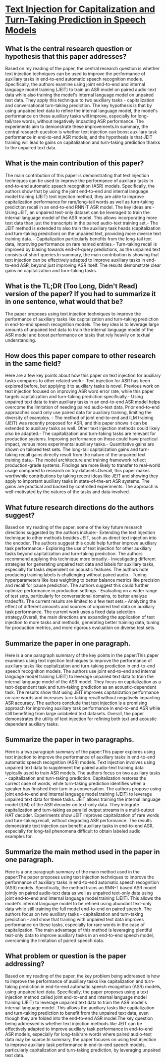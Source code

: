 # [Text Injection for Capitalization and Turn-Taking Prediction in Speech   Models](https://arxiv.org/abs/2308.07395)

## What is the central research question or hypothesis that this paper addresses?

Based on my reading of the paper, the central research question is whether text injection techniques can be used to improve the performance of auxiliary tasks in end-to-end automatic speech recognition models. Specifically, the authors examine using joint end-to-end and internal language model training (JEIT) to train an ASR model on paired audio-text data while also training the model's internal language model on unpaired text data. They apply this technique to two auxiliary tasks - capitalization and conversational turn-taking prediction. The key hypothesis is that by using unpaired text data to refine the internal language model, the model's performance on these auxiliary tasks will improve, especially for long-tail/rare words, without negatively impacting ASR performance. The experiments aim to demonstrate these improvements.In summary, the central research question is whether text injection can boost auxiliary task performance in end-to-end ASR models, and the hypothesis is that JEIT training will lead to gains on capitalization and turn-taking prediction thanks to the unpaired text data.


## What is the main contribution of this paper?

The main contribution of this paper is demonstrating that text injection techniques can be used to improve the performance of auxiliary tasks in end-to-end automatic speech recognition (ASR) models. Specifically, the authors show that by using the joint end-to-end and internal language model training (JEIT) text injection method, they are able to improve capitalization performance for rare/long-tail words as well as turn-taking prediction recall in an end-to-end RNN-T ASR model. The key ideas are:- Using JEIT, an unpaired text-only dataset can be leveraged to train the internal language model of the ASR model. This allows incorporating more text data than just the transcripts in the paired audio-text training set.- The JEIT method is extended to also train the auxiliary task heads (capitalization and turn-taking prediction) on the unpaired text, providing more diverse text training data. - Capitalization particularly benefits from the long-tail text data, improving performance on rare named entities.- Turn-taking recall is improved by biasing towards end-of-query predictions, as the unpaired text consists of short queries.In summary, the main contribution is showing that text injection can be effectively adapted to improve auxiliary tasks in end-to-end ASR, beyond just improving ASR itself. The results demonstrate clear gains on capitalization and turn-taking tasks.


## What is the TL;DR (Too Long, Didn't Read) version of the paper? If you had to summarize it in one sentence, what would that be?

The paper proposes using text injection techniques to improve the performance of auxiliary tasks like capitalization and turn-taking prediction in end-to-end speech recognition models. The key idea is to leverage large amounts of unpaired text data to train the internal language model of the ASR model and boost performance on tasks that rely heavily on textual understanding.


## How does this paper compare to other research in the same field?

Here are a few key points about how this paper on text injection for auxiliary tasks compares to other related work:- Text injection for ASR has been explored before, but applying it to auxiliary tasks is novel. Previous work on text injection focused on improving ASR word error rate, while this paper targets capitalization and turn-taking prediction specifically.- Using unpaired text data to train auxiliary tasks in an end-to-end ASR model helps overcome the limitation of needing paired audio-text data. Prior end-to-end approaches could only use paired data for auxiliary training, limiting the diversity of examples. - The method of joint end-to-end and ILM training (JEIT) was recently proposed for ASR, and this paper shows it can be extended to auxiliary tasks as well. Other text injection methods could likely also be adapted.- The capitalization and turn-taking tasks are relevant for production systems. Improving performance on these could have practical impact, versus more experimental auxiliary tasks.- Quantitative gains are shown on tailored test sets. The long-tail capitalization gains and turn-taking recall gains directly result from the nature of the unpaired text training data.- The model architecture and training framework reflect production-grade systems. Findings are more likely to transfer to real-world usage compared to research on toy datasets.Overall, this paper makes worthwhile contributions by taking recent ideas like JEIT and showing they apply to important auxiliary tasks in state-of-the-art ASR systems. The gains are practical and backed by controlled experiments. The approach is well-motivated by the natures of the tasks and data involved.


## What future research directions do the authors suggest?

Based on my reading of the paper, some of the key future research directions suggested by the authors include:- Extending the text injection technique to other methods besides JEIT, such as direct text injection into the encoder. The authors suggest this could help further improve auxiliary task performance.- Exploring the use of text injection for other auxiliary tasks beyond capitalization and turn-taking prediction. The authors recommend applying this technique more broadly.- Investigating different strategies for generating unpaired text data and labels for auxiliary tasks, especially for tasks dependent on acoustic features. The authors note producing training labels is challenging without paired audio.- Tuning hyperparameters like loss weighting to better balance metrics like precision and recall for pause prediction. The authors suggest this could further optimize performance in production settings.- Evaluating on a wider range of test sets, particularly for conversational domains, to better analyze tradeoffs. The current results are limited to a few test sets.- Analyzing the effect of different amounts and sources of unpaired text data on auxiliary task performance. The current work uses a fixed data selection strategy.Overall, the main directions are expanding the application of text injection to more tasks and methods, generating better training data, tuning for production metrics, and more rigorous evaluation on diverse test sets.


## Summarize the paper in one paragraph.

Here is a one paragraph summary of the key points in the paper:This paper examines using text injection techniques to improve the performance of auxiliary tasks like capitalization and turn-taking prediction in end-to-end speech recognition models. The authors use joint end-to-end and internal language model training (JEIT) to leverage unpaired text data to train the internal language model of the ASR model. They focus on capitalization as a text-dependent task and turn-taking prediction as an acoustic-dependent task. The results show that using JEIT improves capitalization performance on rare words and increases turn-taking recall without negatively impacting ASR accuracy. The authors conclude that text injection is a promising approach for improving auxiliary task performance in end-to-end ASR while still benefiting from large unlabeled text datasets. Overall, the paper demonstrates the utility of text injection for refining both text and acoustic dependent auxiliary tasks.


## Summarize the paper in two paragraphs.

Here is a two paragraph summary of the paper:This paper explores using text injection to improve the performance of auxiliary tasks in end-to-end automatic speech recognition (ASR) models. Text injection involves using unpaired text data to supplement the paired audio-text training data typically used to train ASR models. The authors focus on two auxiliary tasks - capitalization and turn-taking prediction. Capitalization restores the correct case of words, while turn-taking prediction identifies when a speaker has finished their turn in a conversation. The authors propose using joint end-to-end and internal language model training (JEIT) to leverage unpaired text data for these tasks. JEIT allows training the internal language model (ILM) of the ASR decoder on text-only data. They integrate capitalization and turn-taking as parallel output streams in a multi-output HAT decoder. Experiments show JEIT improves capitalization of rare words and turn-taking recall, without degrading ASR performance. The results demonstrate text injection can benefit auxiliary tasks in end-to-end ASR, especially for long-tail phenomena difficult to obtain labeled audio examples for.


## Summarize the main method used in the paper in one paragraph.

Here is a one paragraph summary of the main method used in the paper:The paper proposes using text injection techniques to improve the performance of auxiliary tasks in end-to-end automatic speech recognition (ASR) models. Specifically, the method trains an RNN-T based ASR model jointly on paired audio-text data as well as unpaired text-only data using joint end-to-end and internal language model training (JEIT). This allows the model's internal language model to be refined using abundant text-only data while still training the full model end-to-end on paired speech. The authors focus on two auxiliary tasks - capitalization and turn-taking prediction - and show that training with unpaired text data improves performance on these tasks, especially for rare words in the case of capitalization. The main advantage of this method is leveraging plentiful text-only data to improve auxiliary tasks in an end-to-end speech model, overcoming the limitation of paired speech data.


## What problem or question is the paper addressing?

Based on my reading of the paper, the key problem being addressed is how to improve the performance of auxiliary tasks like capitalization and turn-taking prediction in end-to-end automatic speech recognition (ASR) models, using unpaired text data. Specifically, the paper proposes using a text injection method called joint end-to-end and internal language model training (JEIT) to leverage unpaired text data to train the ASR model's internal language model. This allows the auxiliary tasks like capitalization and turn-taking prediction to benefit from the unpaired text data, even though they are folded into the end-to-end ASR model.The key question being addressed is whether text injection methods like JEIT can be effectively adapted to improve auxiliary task performance in end-to-end ASR models, especially for long-tail/rare words where paired audio-text data may be scarce.In summary, the paper focuses on using text injection to improve auxiliary task performance in end-to-end speech models, particularly capitalization and turn-taking prediction, by leveraging unpaired text data.
